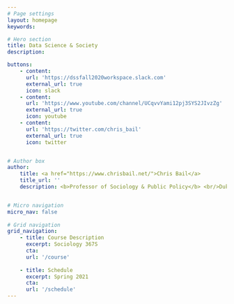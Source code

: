 ```yaml
---
# Page settings
layout: homepage
keywords:

# Hero section
title: Data Science & Society
description: 

buttons:
    - content:
      url: 'https://dssfall2020workspace.slack.com'
      external_url: true
      icon: slack
    - content:
      url: 'https://www.youtube.com/channel/UCqvvYami12pj3SYS2JIvzZg'
      external_url: true
      icon: youtube      
    - content:
      url: 'https://twitter.com/chris_bail'
      external_url: true
      icon: twitter


# Author box
author: 
    title: <a href="https://www.chrisbail.net/">Chris Bail</a>
    title_url: ''
    description: <b>Professor of Sociology & Public Policy</b> <br/>Duke University <br/> <a href="https://www.chrisbail.net/">https://www.chrisbail.net</a>


# Micro navigation
micro_nav: false
    
# Grid navigation
grid_navigation:
    - title: Course Description
      excerpt: Sociology 367S
      cta:
      url: '/course'
      
    - title: Schedule
      excerpt: Spring 2021
      cta: 
      url: '/schedule'
---
```

